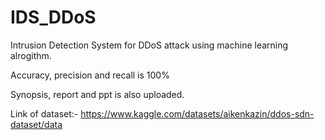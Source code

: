 # IDS_DDoS
Intrusion Detection System for DDoS attack using machine learning alrogithm.

Accuracy, precision and recall is 100%

Synopsis, report and ppt is also uploaded.

Link of dataset:- https://www.kaggle.com/datasets/aikenkazin/ddos-sdn-dataset/data
